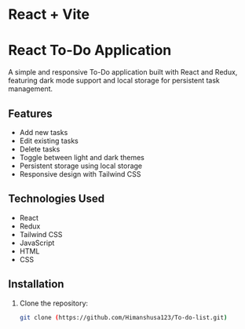 # React + Vite
# React To-Do Application

A simple and responsive To-Do application built with React and Redux, featuring dark mode support and local storage for persistent task management.

## Features

- Add new tasks
- Edit existing tasks
- Delete tasks
- Toggle between light and dark themes
- Persistent storage using local storage
- Responsive design with Tailwind CSS

## Technologies Used

- React
- Redux
- Tailwind CSS
- JavaScript
- HTML
- CSS

## Installation

1. Clone the repository:

   ```bash
   git clone (https://github.com/Himanshusa123/To-do-list.git)